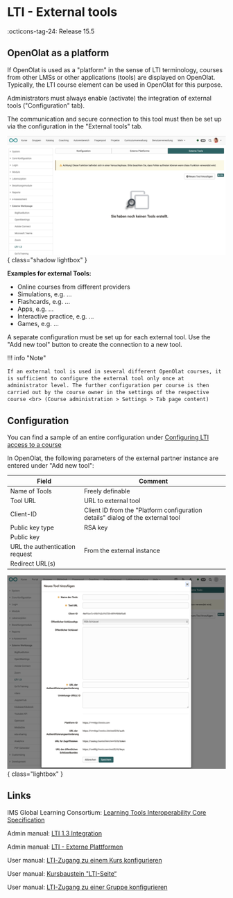 # LTI - External tools

:octicons-tag-24: Release 15.5


## OpenOlat as a platform

If OpenOlat is used as a "platform" in the sense of LTI terminology, courses from other LMSs or other applications (tools) are displayed on OpenOlat. Typically, the LTI course element can be used in OpenOlat for this purpose.

Administrators must always enable (activate) the integration of external tools ("Configuration" tab).

The communication and secure connection to this tool must then be set up via the configuration in the "External tools" tab.

![LTI_admin_config_v1_de.png](assets/LTI_admin_tools_v1_de.png){ class="shadow lightbox" }

**Examples for external Tools:**

* Online courses from different providers
* Simulations, e.g. ...
* Flashcards, e.g. ...
* Apps, e.g. ...
* Interactive practice, e.g. ...
* Games, e.g. ...

A separate configuration must be set up for each external tool. Use the "Add new tool" button to create the connection to a new tool.

!!! info "Note"

	If an external tool is used in several different OpenOlat courses, it is sufficient to configure the external tool only once at administrator level. The further configuration per course is then carried out by the course owner in the settings of the respective course <br> (Course administration > Settings > Tab page content)

## Configuration

You can find a sample of an entire configuration under [Configuring LTI access to a course](../../manual_user/learningresources/LTI_Share_courses.md)

In OpenOlat, the following parameters of the external partner instance are entered under "Add new tool":

| Field					| Comment |
| --------------------- | ---------------------------------------------- |
| Name of Tools		| Freely definable |
| Tool URL				| URL to external tool |
| Client-ID				| Client ID from the "Platform configuration details" dialog of the external tool |
| Public key type | RSA key |
| Public key |  |
| URL the authentication request	| From the external instance |
| Redirect URL(s) 	|  |


![LTI_admin_tool_config_v1_de.png](assets/LTI_admin_tool_config_v1_de.png){ class="lightbox" }

## Links

IMS Global Learning Consortium: [Learning Tools Interoperability Core Specification](http://www.imsglobal.org/spec/lti/v1p3/)

Admin manual: [LTI 1.3 Integration](http://docs.openolat.org/manual_admin/administration/LTI_Integrations/)

Admin manual: [LTI - Externe Plattformen](http://docs.openolat.org/manual_admin/administration/LTI_External_platforms/)

User manual: [LTI-Zugang zu einem Kurs konfigurieren](https://docs.openolat.org/manual_user/learningresources/LTI_Share_courses/?h=lti)

User manual: [Kursbaustein "LTI-Seite“](http://docs.openolat.org/manual_user/learningresources/Course_Element_LTI_Page/)

User manual: [LTI-Zugang zu einer Gruppe konfigurieren](https://docs.openolat.org/manual_user/groups/LTI_Share_groups/)



